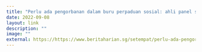 ```yaml
---
title: "Perlu ada pengorbanan dalam buru perpaduan sosial: ahli panel silang agama"
date: 2022-09-08
layout: link
description: ""
image: ""
external: https://https://www.beritaharian.sg/setempat/perlu-ada-pengorbanan-dalam-buru-perpaduan-sosial-ahli-panel-silang-agama
---
```

